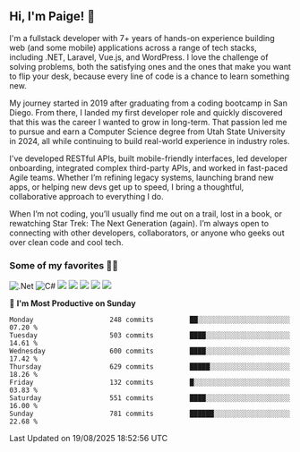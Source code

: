 ## Hi, I'm Paige! :vulcan_salute:

I'm a fullstack developer with 7+ years of hands-on experience building web (and some mobile) applications across a range of tech stacks, including .NET, Laravel, Vue.js, and WordPress. I love the challenge of solving problems, both the satisfying ones and the ones that make you want to flip your desk, because every line of code is a chance to learn something new.

My journey started in 2019 after graduating from a coding bootcamp in San Diego. From there, I landed my first developer role and quickly discovered that this was the career I wanted to grow in long-term. That passion led me to pursue and earn a Computer Science degree from Utah State University in 2024, all while continuing to build real-world experience in industry roles.

I've developed RESTful APIs, built mobile-friendly interfaces, led developer onboarding, integrated complex third-party APIs, and worked in fast-paced Agile teams. Whether I’m refining legacy systems, launching brand new apps, or helping new devs get up to speed, I bring a thoughtful, collaborative approach to everything I do.

When I’m not coding, you’ll usually find me out on a trail, lost in a book, or rewatching Star Trek: The Next Generation (again). I’m always open to connecting with other developers, collaborators, or anyone who geeks out over clean code and cool tech. 

### Some of my favorites :woman_technologist:
![.Net](https://img.shields.io/badge/.NET-5C2D91?style=for-the-badge&logo=.net&logoColor=white)
![C#](https://img.shields.io/badge/c%23-%23239120.svg?style=for-the-badge&logo=csharp&logoColor=white)
![](https://img.shields.io/badge/Laravel-FF2D20?style=for-the-badge&logo=laravel&logoColor=white) 
![](https://img.shields.io/badge/PHP-777BB4?style=for-the-badge&logo=php&logoColor=white)
![](https://img.shields.io/badge/Vue.js-35495E?style=for-the-badge&logo=vuedotjs&logoColor=4FC08D) 
![](https://img.shields.io/badge/MySQL-005C84?style=for-the-badge&logo=mysql&logoColor=white) 
![](https://img.shields.io/badge/Tailwind_CSS-38B2AC?style=for-the-badge&logo=tailwind-css&logoColor=white) 


<!--START_SECTION:waka-->
📅 **I'm Most Productive on Sunday** 

```text
Monday                   248 commits         ██░░░░░░░░░░░░░░░░░░░░░░░   07.20 % 
Tuesday                  503 commits         ████░░░░░░░░░░░░░░░░░░░░░   14.61 % 
Wednesday                600 commits         ████░░░░░░░░░░░░░░░░░░░░░   17.42 % 
Thursday                 629 commits         █████░░░░░░░░░░░░░░░░░░░░   18.26 % 
Friday                   132 commits         █░░░░░░░░░░░░░░░░░░░░░░░░   03.83 % 
Saturday                 551 commits         ████░░░░░░░░░░░░░░░░░░░░░   16.00 % 
Sunday                   781 commits         ██████░░░░░░░░░░░░░░░░░░░   22.68 % 
```



 Last Updated on 19/08/2025 18:52:56 UTC
<!--END_SECTION:waka-->
